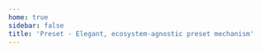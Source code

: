 ```yaml
---
home: true
sidebar: false
title: 'Preset - Elegant, ecosystem-agnostic preset mechanism'
---
```


<Home />
